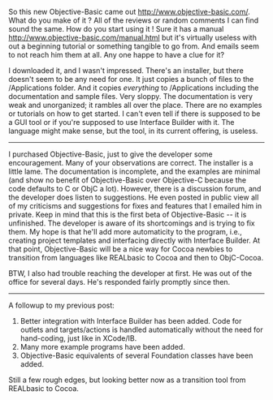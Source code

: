 So this new Objective-Basic came out http://www.objective-basic.com/. What do you make of it ? All of the reviews or random comments I can find sound the same. How do you start using it !
Sure it has a manual http://www.objective-basic.com/manual.html but it's virtually useless with out a beginning tutorial or something tangible to go from. And emails seem to not reach him them at all. Any one happe to have a clue for it? 

I downloaded it, and I wasn't impressed. There's an installer, but there doesn't seem to be any need for one. It just copies a bunch of files to the /Applications folder.
And it copies *everything* to /Applications including the documentation and sample files. Very sloppy.
The documentation is very weak and unorganized; it rambles all over the place. There are no examples or tutorials on how to get started. I can't even tell if there is supposed to be a GUI tool or if you're supposed to use Interface Builder with it. The language might make sense, but the tool, in its current offering, is useless.

----

I purchased Objective-Basic, just to give the developer some encouragement.  Many of your observations are correct.  The installer is a little lame.  The documentation is incomplete, and the examples are minimal (and show no benefit of Objective-Basic over Objective-C because the code defaults to C or ObjC a lot).  However, there is a discussion forum, and the developer does listen to suggestions.  He even posted in public view all of my criticisms and suggestions for fixes and features that I emailed him in private.  Keep in mind that this is the first beta of Objective-Basic -- it is unfinished.  The developer is aware of its shortcomings and is trying to fix them.  My hope is that he'll add more automaticity to the program, i.e., creating project templates and interfacing directly with Interface Builder.  At that point, Objective-Basic will be a nice way for Cocoa newbies to transition from languages like REALbasic to Cocoa and then to ObjC-Cocoa.

BTW, I also had trouble reaching the developer at first.  He was out of the office for several days.  He's responded fairly promptly since then. 

----

A followup to my previous post:
1. Better integration with Interface Builder has been added.  Code for outlets and targets/actions is handled automatically without the need for hand-coding, just like in XCode/IB.
2. Many more example programs have been added.
3. Objective-Basic equivalents of several Foundation classes have been added.

Still a few rough edges, but looking better now as a transition tool from REALbasic to Cocoa.
